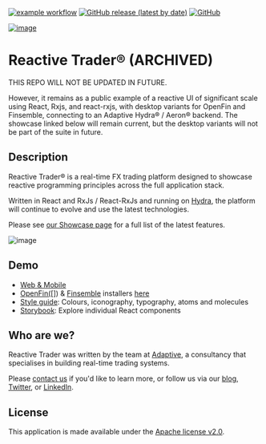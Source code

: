 [![example workflow](https://github.com/AdaptiveConsulting/ReactiveTraderCloud/actions/workflows/branch.yml/badge.svg?branch=master)](https://github.com/AdaptiveConsulting/ReactiveTraderCloud/actions/workflows/branch.yml)
[![GitHub release (latest by date)](https://img.shields.io/github/v/release/AdaptiveConsulting/ReactiveTraderCloud)](https://github.com/AdaptiveConsulting/ReactiveTraderCloud/releases/latest)
[![GitHub](https://img.shields.io/github/license/AdaptiveConsulting/ReactiveTraderCloud)](https://opensource.org/licenses/Apache-2.0)

[![image](images/adaptive-logo.svg)](http://weareadaptive.com/)

# Reactive Trader® (ARCHIVED)

THIS REPO WILL NOT BE UPDATED IN FUTURE.

However, it remains as a public example of a reactive UI of significant scale using React, Rxjs, and react-rxjs, with desktop variants for OpenFin and Finsemble, connecting to an Adaptive Hydra® / Aeron® backend.
The showcase linked below will remain current, but the desktop variants will not be part of the suite in future.

## Description

Reactive Trader® is a real-time FX trading platform designed to showcase reactive programming principles across the full application stack.

Written in React and RxJs / React-RxJs and running on [Hydra](https://weareadaptive.com/hydra/), the platform will continue to evolve and use the latest technologies.

Please see [our Showcase page](https://weareadaptive.com/showcase/) for a full list of the latest features.

![image](/packages/client/public-workspace/images/previews/reactive-trader.PNG)

## Demo

- [Web & Mobile](https://www.reactivetrader.com)
- [OpenFin([]](https://openfin.co/)) & [Finsemble](https://cosaic.io/finsemble/) installers [here](./packages/client/install/README.md)
- [Style guide](https://www.reactivetrader.com/storybook): Colours, iconography, typography, atoms and molecules
- [Storybook](https://www.reactivetrader.com/styleguide): Explore individual React components

## Who are we?

Reactive Trader was written by the team at [Adaptive](http://weareadaptive.com/), a consultancy that specialises in building real-time trading systems.

Please [contact us](https://weareadaptive.com/contact/) if you'd like to learn more, or follow us via our [blog](https://weareadaptive.com/life-at-adaptive/), [Twitter](https://twitter.com/WeAreAdaptive), or [LinkedIn](https://www.linkedin.com/company/adaptive-consulting-ltd/).

## License

This application is made available under the [Apache license v2.0](./LICENSE).
